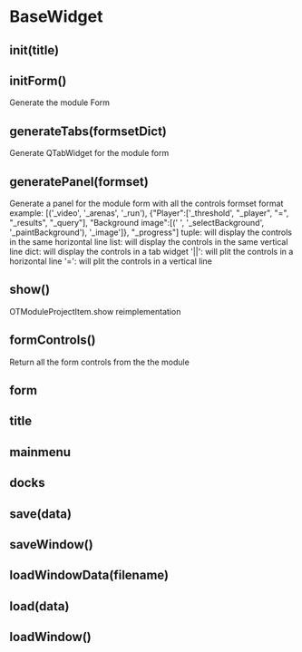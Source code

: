# BaseWidget

## __init__(title)
 	
## initForm() 

Generate the module Form
 	
## generateTabs(formsetDict) 

Generate QTabWidget for the module form
 	
## generatePanel(formset) 

Generate a panel for the module form with all the controls formset format example: [('_video', '_arenas', '_run'), {"Player":['_threshold', "_player", "=", "_results", "_query"], "Background image":[(' ', '_selectBackground', '_paintBackground'), '_image']}, "_progress"] tuple: will display the controls in the same horizontal line list: will display the controls in the same vertical line dict: will display the controls in a tab widget '||': will plit the controls in a horizontal line '=': will plit the controls in a vertical line
 	
## show()

OTModuleProjectItem.show reimplementation
 	
## formControls()

Return all the form controls from the the module
 	
## form
 	
## title
 	
## mainmenu
 	
## docks
 	
## save(data)
 	
## saveWindow()
 	
## loadWindowData(filename)
 	
## load(data)
 	
## loadWindow()